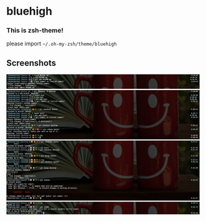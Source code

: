 # bluehigh

### This is zsh-theme!

please import `~/.oh-my-zsh/theme/bluehigh`

## Screenshots
![](images/screen1.png)
![](images/screen2.png)
![](images/screen3.png)
![](images/screen4.png)
